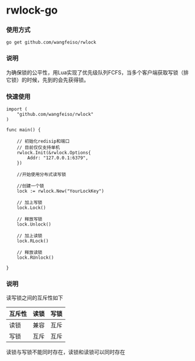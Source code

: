 # rwlock-go

### 使用方式

``` 
go get github.com/wangfeiso/rwlock
```
### 说明

为确保锁的公平性，用Lua实现了优先级队列FCFS，当多个客户端获取写锁（排它锁）的时候，先到的会先获得锁。


### 快速使用

```
import (
	"github.com/wangfeiso/rwlock"
)

func main() {
    
    // 初始化redisip和端口
    // 目前仅仅支持单机
    rwlock.Init(&rwlock.Options{
        Addr: "127.0.0.1:6379",
    })
    
    //开始使用分布式读写锁
    
    //创建一个锁
    lock := rwlock.New("YourLockKey")
    
    // 加上写锁
    lock.Lock()
    
    // 释放写锁
    lock.Unlock()
    
    // 加上读锁
    lock.RLock()
    
    // 释放读锁
    lock.RUnlock()
    
}

```

### 说明
读写锁之间的互斥性如下

| 互斥性 | 读锁 | 写锁 |
| :-----| ----: | :----: |
| 读锁 | 兼容 | 互斥 |
| 写锁 | 互斥 | 互斥 |

读锁与写锁不能同时存在，读锁和读锁可以同时存在
